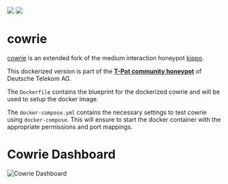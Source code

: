 [![](https://images.microbadger.com/badges/version/dtagdevsec/cowrie:1710.svg)](https://microbadger.com/images/dtagdevsec/cowrie:1710 "Get your own version badge on microbadger.com") [![](https://images.microbadger.com/badges/image/dtagdevsec/cowrie:1710.svg)](https://microbadger.com/images/dtagdevsec/cowrie:1710 "Get your own image badge on microbadger.com")

# cowrie

[cowrie](http://www.micheloosterhof.com/cowrie/) is an extended fork of the medium interaction honeypot [kippo](https://github.com/desaster/kippo).

This dockerized version is part of the **[T-Pot community honeypot](http://dtag-dev-sec.github.io/)** of Deutsche Telekom AG.

The `Dockerfile` contains the blueprint for the dockerized cowrie and will be used to setup the docker image.  

The `docker-compose.yml` contains the necessary settings to test cowrie using `docker-compose`. This will ensure to start the docker container with the appropriate permissions and port mappings.

# Cowrie Dashboard

![Cowrie Dashboard](https://raw.githubusercontent.com/dtag-dev-sec/tpotce/master/docker/cowrie/doc/dashboard.png)
